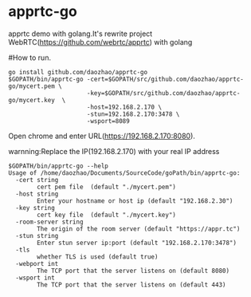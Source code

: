 # apprtc-go
apprtc demo with golang.It's rewrite project WebRTC(https://github.com/webrtc/apprtc)  with golang

#How to run.
```
go install github.com/daozhao/apprtc-go
$GOPATH/bin/apprtc-go -cert=$GOPATH/src/github.com/daozhao/apprtc-go/mycert.pem \
                      -key=$GOPATH/src/github.com/daozhao/apprtc-go/mycert.key  \
                      -host=192.168.2.170 \
                      -stun=192.168.2.170:3478 \
                      -wsport=8089
```
Open chrome and enter URL(https://192.168.2.170:8080).

warnning:Replace the IP(192.168.2.170) with your real IP address

```
$GOPATH/bin/apprtc-go --help
Usage of /home/daozhao/Documents/SourceCode/goPath/bin/apprtc-go:
  -cert string
    	cert pem file  (default "./mycert.pem")
  -host string
    	Enter your hostname or host ip (default "192.168.2.30")
  -key string
    	cert key file  (default "./mycert.key")
  -room-server string
    	The origin of the room server (default "https://appr.tc")
  -stun string
    	Enter stun server ip:port (default "192.168.2.170:3478")
  -tls
    	whether TLS is used (default true)
  -webport int
    	The TCP port that the server listens on (default 8080)
  -wsport int
    	The TCP port that the server listens on (default 443)
```


